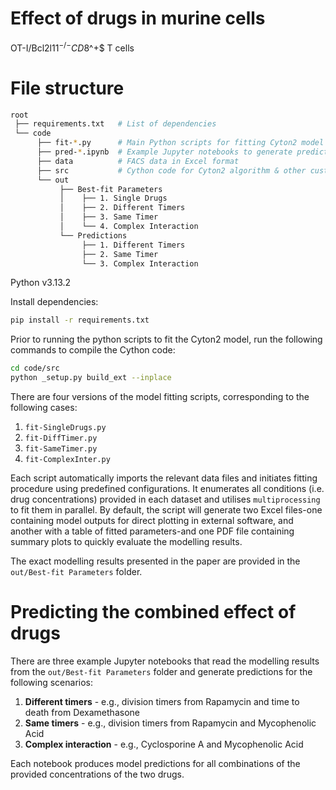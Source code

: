 # Effect of drugs in murine cells
OT-I/Bcl2l11$^{-/-} CD8$^+$ T cells

# File structure
```bash
root
 ├── requirements.txt   # List of dependencies
 └── code
      ├── fit-*.py      # Main Python scripts for fitting Cyton2 model
      ├── pred-*.ipynb  # Example Jupyter notebooks to generate predictions
      ├── data          # FACS data in Excel format
      ├── src           # Cython code for Cyton2 algorithm & other custom functions to import data and process modelling results
      └── out
           ├── Best-fit Parameters
           │    ├── 1. Single Drugs
           │    ├── 2. Different Timers
           │    ├── 3. Same Timer
           │    └── 4. Complex Interaction
           └── Predictions
                ├── 1. Different Timers
                ├── 2. Same Timer
                └── 3. Complex Interaction
```
Python v3.13.2

Install dependencies:

```bash
pip install -r requirements.txt
```

Prior to running the python scripts to fit the Cyton2 model, run the following commands to compile the Cython code:

```bash
cd code/src
python _setup.py build_ext --inplace
```

There are four versions of the model fitting scripts, corresponding to the following cases:

1. `fit-SingleDrugs.py`
2. `fit-DiffTimer.py`
3. `fit-SameTimer.py`
4. `fit-ComplexInter.py`

Each script automatically imports the relevant data files and initiates fitting procedure using predefined configurations. It enumerates all conditions (i.e. drug concentrations) provided in each dataset and utilises `multiprocessing` to fit them in parallel. By default, the script will generate two Excel files-one containing model outputs for direct plotting in external software, and another with a table of fitted parameters-and one PDF file containing summary plots to quickly evaluate the modelling results.

The exact modelling results presented in the paper are provided in the `out/Best-fit Parameters` folder.

# Predicting the combined effect of drugs
There are three example Jupyter notebooks that read the modelling results from the `out/Best-fit Parameters` folder and generate predictions for the following scenarios: 

1. **Different timers** - e.g., division timers from Rapamycin and time to death from Dexamethasone
2. **Same timers** - e.g., division timers from Rapamycin and Mycophenolic Acid
3. **Complex interaction** - e.g., Cyclosporine A and Mycophenolic Acid

Each notebook produces model predictions for all combinations of the provided concentrations of the two drugs.
